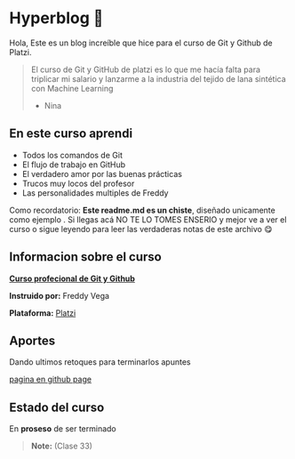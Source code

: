 # Hyperblog 💚

Hola, Este es un blog increíble que hice para el curso de Git y Github de Platzi.

> El curso de Git y GitHub de platzi es lo que me hacía falta para triplicar mi salario y lanzarme a la industria del tejido de lana sintética con Machine Learning
> - Nina

## En este curso aprendi
- Todos los comandos de Git
- El flujo de trabajo en GitHub
- El verdadero amor por las buenas prácticas
- Trucos muy locos del profesor
- Las personalidades multiples de Freddy

Como recordatorio: **Este readme.md es un chiste**, diseñado unicamente como ejemplo . Si llegas acá NO TE LO TOMES ENSERIO y mejor ve a ver el curso o sigue leyendo para leer las verdaderas notas de este archivo 😋


## Informacion sobre el curso

**[Curso profecional de Git y Github](https://platzi.com/clases/git-github/ "*Curso profecional de Git y Github")**

**Instruido por:**  Freddy Vega

**Plataforma:** [Platzi](https://platzi.com/home)




## Aportes

Dando ultimos retoques para terminarlos apuntes

[pagina en github page](https://karinaportuguez.github.io/hyperblog/blogpost.html)


## Estado del curso


En **proseso** de ser terminado

> **Note:** (Clase 33)

